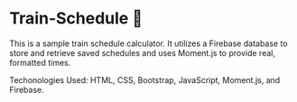 # Train-Schedule :train:

This is a sample train schedule calculator.  It utilizes a Firebase database to store and retrieve saved schedules and uses Moment.js to provide real, formatted times.

Techonologies Used:
HTML, CSS, Bootstrap, JavaScript, Moment.js, and Firebase.

